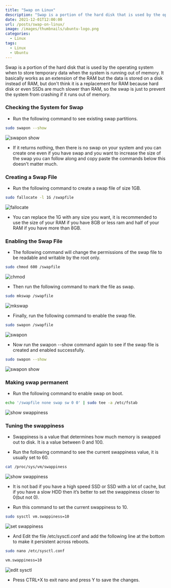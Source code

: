 ```yaml
---
title: "Swap on Linux"
description: "Swap is a portion of the hard disk that is used by the operating system when to store temporary data when the system is running out of memory."
date: 2021-12-01T12:00:00
url: /posts/swap-on-linux/
image: /images/thumbnails/ubuntu-logo.png
categories:
  - Linux
tags:
  - Linux
  - Ubuntu
---
```

 
Swap is a portion of the hard disk that is used by the operating system when to store temporary data when the system is running out of memory. It basically works as an extension of the RAM but the data is stored on a disk instead of RAM, but don't think it is a replacement for RAM because hard disk or even SSDs are much slower than RAM, so the swap is just to prevent the system from crashing if it runs out of memory.

### Checking the System for Swap

- Run the following command to see existing swap partitions.

```sh
sudo swapon --show
```

![swapon show](/images/2021/swap-on-linux/swapon-show.png)

- If it returns nothing, then there is no swap on your system and you can create one even if you have swap and you want to increase the size of the swap you can follow along and copy paste the commands below this doesn't matter much.

### Creating a Swap File

- Run the following command to create a swap file of size 1GB.

```sh
sudo fallocate -l 1G /swapfile
```

![fallocate](/images/2021/swap-on-linux/create-swap.png)

- You can replace the 1G with any size you want, it is recommended to use the size of your RAM if you have 8GB or less ram and half of your RAM if you have more than 8GB.

### Enabling the Swap File

- The following command will change the permissions of the swap file to be readable and writable by the root only.

```sh
sudo chmod 600 /swapfile
```

![chmod](/images/2021/swap-on-linux/enable-swap.png)

- Then run the following command to mark the file as swap.

```sh
sudo mkswap /swapfile
```

![mkswap](/images/2021/swap-on-linux/mkswap.png)

- Finally, run the following command to enable the swap file.

```sh
sudo swapon /swapfile
```

![swapon](/images/2021/swap-on-linux/swapon.png)

- Now run the swapon --show command again to see if the swap file is created and enabled successfully.

```sh
sudo swapon --show
```

![swapon show](/images/2021/swap-on-linux/swapon-show-swap.png)

### Making swap permanent

- Run the following command to enable swap on boot.

```sh
echo '/swapfile none swap sw 0 0' | sudo tee -a /etc/fstab
```

![show swappiness](/images/2021/swap-on-linux/swappiness-60.png)

### Tuning the swappiness

- Swappiness is a value that determines how much memory is swapped out to disk. It is a value between 0 and 100.

- Run the following command to see the current swappiness value, it is usually set to 60.

```sh
cat /proc/sys/vm/swappiness
```

![show swappiness](/images/2021/swap-on-linux/swappiness-60.png)

- It is not bad if you have a high speed SSD or SSD with a lot of cache, but if you have a slow HDD then it’s better to set the swappiness closer to 0(but not 0).

- Run this command to set the current swappiness to 10.

```sh
sudo sysctl vm.swappiness=10
```

![set swappiness](/images/2021/swap-on-linux/vm-swappiness.png)

- And Edit the file /etc/sysctl.conf and add the following line at the bottom to make it persistent across reboots.

```sh
sudo nano /etc/sysctl.conf
```

```sh
vm.swappiness=10
```

![edit sysctl](/images/2021/swap-on-linux/edit-sysctl.png)

- Press CTRL+X to exit nano and press Y to save the changes.

